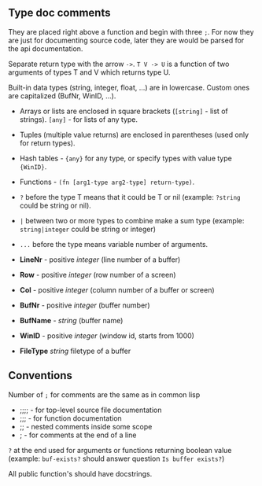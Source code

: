 ## Type doc comments

They are placed right above a function and begin with three `;`. For now
they are just for documenting source code, later they are would be parsed for
the api documentation.

Separate return type with the arrow `->`.
`T V -> U` is a function of two arguments of types T and V which returns type U.

Built-in data types (string, integer, float, ...) are in lowercase. Custom ones
are capitalized (BufNr, WinID, ...).

- Arrays or lists are enclosed in square brackets (`[string]` - list of strings).
`[any]` - for lists of any type.
- Tuples (multiple value returns) are enclosed in parentheses (used only for
return types).
- Hash tables - `{any}` for any type, or specify types with value type `{WinID}`.
- Functions - `(fn [arg1-type arg2-type] return-type)`.

- `?` before the type T means that it could be T or nil (example: `?string` could
be string or nil).
- `|` between two or more types to combine make a sum type
(example: `string|integer` could be string or integer)
- `...` before the type means variable number of arguments.

- **LineNr** - positive *integer* (line number of a buffer)
- **Row** - positive *integer* (row number of a screen)
- **Col** - positive *integer* (column number of a buffer or screen)
- **BufNr** - positive *integer* (buffer number)
- **BufName** - *string* (buffer name)
- **WinID** - positive *integer* (window id, starts from 1000)
- **FileType** *string* filetype of a buffer

## Conventions

Number of `;` for comments are the same as in common lisp
- ;;;; - for top-level source file documentation
- ;;; - for function documentation
- ;; - nested comments inside some scope
- ; - for comments at the end of a line

`?` at the end used for arguments or functions returning boolean value
(example: `buf-exists?` should answer question `Is buffer exists?`)

All public function's should have docstrings.
